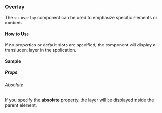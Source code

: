 ### Overlay

The `su-overlay` component can be used to emphasize specific elements or content.

<su-divider class="mb-8" />

#### How to Use

If no properties or default slots are specified, the component will display a translucent layer in the application.

<example file='SuOverlay/uses' />

#### Sample

##### Props

###### Absolute

If you specify the **absolute** property, the layer will be displayed inside the parent element.

<example file='SuOverlay/props/absolute' />